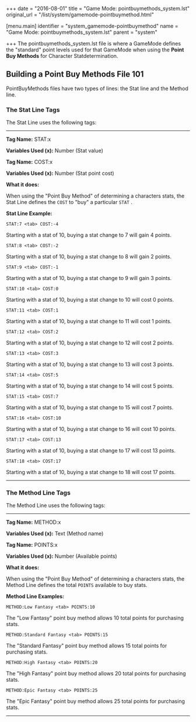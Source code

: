 +++
date = "2016-08-01"
title = "Game Mode: pointbuymethods_system.lst"
original_url = "/list/system/gamemode-pointbuymethod.html"

[menu.main]
    identifier = "system_gamemode-pointbuymethod"
    name = "Game Mode: pointbuymethods_system.lst"
    parent = "system"
    
+++
The <span class="lstfile"> pointbuymethods\_system.lst </span> file is
where a GameMode defines the "standard" point levels used for that
GameMode when using the **Point Buy Methods** for Character
Statdetermination.

Building a Point Buy Methods File 101
-------------------------------------

PointBuyMethods files have two types of lines: the Stat line and the
Method line.

### The Stat Line Tags

The Stat Line uses the following tags:

------------------------------------------------------------------------

<span id="statcost"></span>

<span id="statcost"></span> **Tag Name:** STAT:x

**Variables Used (x):** Number (Stat value)

**Tag Name:** COST:x

**Variables Used (x):** Number (Stat point cost)

**What it does:**

When using the "Point Buy Method" of determining a characters stats, the
Stat Line defines the `COST` to "buy" a particular `STAT` .

**Stat Line Example:**

`STAT:7 <tab> COST:-4`

Starting with a stat of 10, buying a stat change to 7 will gain 4
points.

`STAT:8 <tab> COST:-2`

Starting with a stat of 10, buying a stat change to 8 will gain 2
points.

`STAT:9 <tab> COST:-1`

Starting with a stat of 10, buying a stat change to 9 will gain 3
points.

`STAT:10 <tab> COST:0`

Starting with a stat of 10, buying a stat change to 10 will cost 0
points.

`STAT:11 <tab> COST:1`

Starting with a stat of 10, buying a stat change to 11 will cost 1
points.

`STAT:12 <tab> COST:2`

Starting with a stat of 10, buying a stat change to 12 will cost 2
points.

`STAT:13 <tab> COST:3`

Starting with a stat of 10, buying a stat change to 13 will cost 3
points.

`STAT:14 <tab> COST:5`

Starting with a stat of 10, buying a stat change to 14 will cost 5
points.

`STAT:15 <tab> COST:7`

Starting with a stat of 10, buying a stat change to 15 will cost 7
points.

`STAT:16 <tab> COST:10`

Starting with a stat of 10, buying a stat change to 16 will cost 10
points.

`STAT:17 <tab> COST:13`

Starting with a stat of 10, buying a stat change to 17 will cost 13
points.

`STAT:18 <tab> COST:17`

Starting with a stat of 10, buying a stat change to 18 will cost 17
points.

------------------------------------------------------------------------

### The Method Line Tags

The Method Line uses the following tags:

------------------------------------------------------------------------

<span id="methodpoints"></span>

<span id="methodpoints"></span> **Tag Name:** METHOD:x

<span id="methodpoints"></span> **Variables Used (x):** Text (Method
name)

<span id="methodpoints"></span> **Tag Name:** POINTS:x

<span id="methodpoints"></span> **Variables Used (x):** Number
(Available points)

<span id="methodpoints"></span> **What it does:**

<span id="methodpoints"></span> When using the "Point Buy Method" of
determining a characters stats, the Method Line defines the total
`POINTS` available to buy stats.

<span id="methodpoints"></span> **Method Line Examples:**

<span id="methodpoints"></span>`METHOD:Low Fantasy <tab> POINTS:10`

<span id="methodpoints"></span> The "Low Fantasy" point buy method
allows 10 total points for purchasing stats.

<span id="methodpoints"></span>`METHOD:Standard Fantasy <tab> POINTS:15`

<span id="methodpoints"></span> The "Standard Fantasy" point buy method
allows 15 total points for purchasing stats.

<span id="methodpoints"></span>`METHOD:High Fantasy <tab> POINTS:20`

<span id="methodpoints"></span> The "High Fantasy" point buy method
allows 20 total points for purchasing stats.

<span id="methodpoints"></span>`METHOD:Epic Fantasy <tab> POINTS:25`

<span id="methodpoints"></span> The "Epic Fantasy" point buy method
allows 25 total points for purchasing stats.

<span id="methodpoints"></span>

------------------------------------------------------------------------

<span id="methodpoints"></span>

